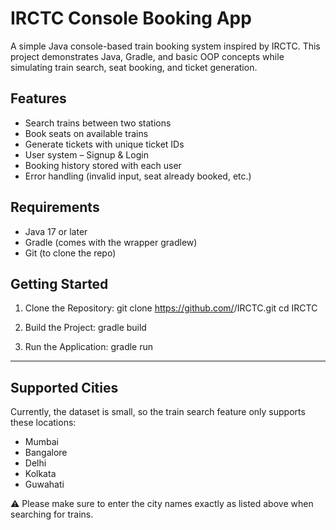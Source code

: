 IRCTC Console Booking App
=========================

A simple Java console-based train booking system inspired by IRCTC.
This project demonstrates Java, Gradle, and basic OOP concepts while simulating train search, seat booking, and ticket generation.

Features
--------
- Search trains between two stations
- Book seats on available trains
- Generate tickets with unique ticket IDs
- User system – Signup & Login
- Booking history stored with each user
- Error handling (invalid input, seat already booked, etc.)

Requirements
------------
- Java 17 or later
- Gradle (comes with the wrapper gradlew)
- Git (to clone the repo)

Getting Started
---------------
1. Clone the Repository:
   git clone https://github.com/<your-username>/IRCTC.git
   cd IRCTC

2. Build the Project:
   gradle build

3. Run the Application:
   gradle run

------------------
## Supported Cities

Currently, the dataset is small, so the train search feature only supports these locations:

- Mumbai
- Bangalore
- Delhi
- Kolkata
- Guwahati

⚠️ Please make sure to enter the city names exactly as listed above when searching for trains.
